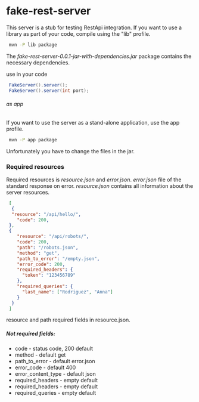 # fake-rest-server
This server is a stub for testing RestApi integration.
If you want to use a library as part of your code, compile using the "lib" profile.

```sh
 mvn -P lib package
```
 The *fake-rest-server-0.0.1-jar-with-dependencies.jar* package contains the necessary dependencies.

 use in your code
```java
 FakeServer().server();
 FakeServer().server(int port);
```

 ###### as app
If you want to use the server as a stand-alone application, use the app profile.
```sh
 mvn -P app package
```
Unfortunately you have to change the files in the jar.

### Required resources
Required resources is *resource.json* and *error.json*.
*error.json*  file of the standard response on error.
*resource.json* contains all information about the server resources.
```json
 [
  {
  "resource": "/api/hello/",
    "code": 200,
 },
 {
    "resource": "/api/robots/",
    "code": 200,
    "path": "/robots.json",
    "method": "get",
    "path_to_error": "/empty.json",
    "error_code": 200,
    "required_headers": {
      "token": "123456789"
    },
    "required_queries": {
      "last_name": ["Rodriguez", "Anna"]
    }
  }
 ]
```
resource and path required fields in resource.json.

##### Not required fields:

+ code -  status code, 200 default
+ method - default get
+ path_to_error - default error.json
+ error_code - default 400
+ error_content_type - default json
+ required_headers - empty default
+ required_headers - empty default
+ required_queries - empty default